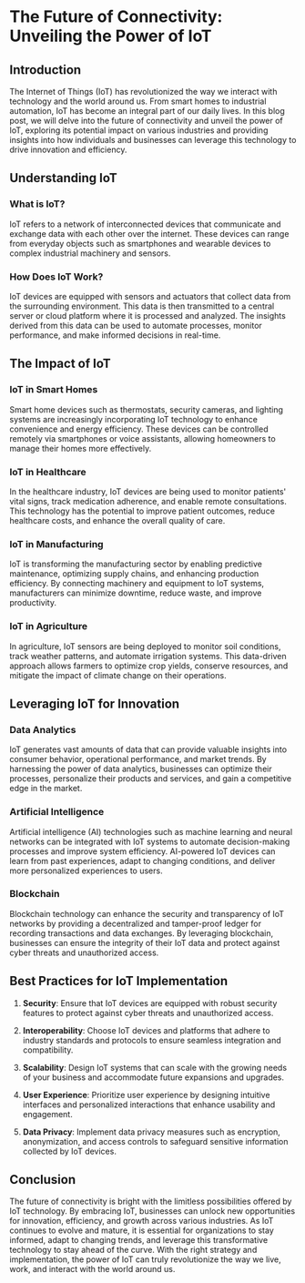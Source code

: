 # The Future of Connectivity: Unveiling the Power of IoT

## Introduction

The Internet of Things (IoT) has revolutionized the way we interact with technology and the world around us. From smart homes to industrial automation, IoT has become an integral part of our daily lives. In this blog post, we will delve into the future of connectivity and unveil the power of IoT, exploring its potential impact on various industries and providing insights into how individuals and businesses can leverage this technology to drive innovation and efficiency.

## Understanding IoT

### What is IoT?

IoT refers to a network of interconnected devices that communicate and exchange data with each other over the internet. These devices can range from everyday objects such as smartphones and wearable devices to complex industrial machinery and sensors.

### How Does IoT Work?

IoT devices are equipped with sensors and actuators that collect data from the surrounding environment. This data is then transmitted to a central server or cloud platform where it is processed and analyzed. The insights derived from this data can be used to automate processes, monitor performance, and make informed decisions in real-time.

## The Impact of IoT

### IoT in Smart Homes

Smart home devices such as thermostats, security cameras, and lighting systems are increasingly incorporating IoT technology to enhance convenience and energy efficiency. These devices can be controlled remotely via smartphones or voice assistants, allowing homeowners to manage their homes more effectively.

### IoT in Healthcare

In the healthcare industry, IoT devices are being used to monitor patients' vital signs, track medication adherence, and enable remote consultations. This technology has the potential to improve patient outcomes, reduce healthcare costs, and enhance the overall quality of care.

### IoT in Manufacturing

IoT is transforming the manufacturing sector by enabling predictive maintenance, optimizing supply chains, and enhancing production efficiency. By connecting machinery and equipment to IoT systems, manufacturers can minimize downtime, reduce waste, and improve productivity.

### IoT in Agriculture

In agriculture, IoT sensors are being deployed to monitor soil conditions, track weather patterns, and automate irrigation systems. This data-driven approach allows farmers to optimize crop yields, conserve resources, and mitigate the impact of climate change on their operations.

## Leveraging IoT for Innovation

### Data Analytics

IoT generates vast amounts of data that can provide valuable insights into consumer behavior, operational performance, and market trends. By harnessing the power of data analytics, businesses can optimize their processes, personalize their products and services, and gain a competitive edge in the market.

### Artificial Intelligence

Artificial intelligence (AI) technologies such as machine learning and neural networks can be integrated with IoT systems to automate decision-making processes and improve system efficiency. AI-powered IoT devices can learn from past experiences, adapt to changing conditions, and deliver more personalized experiences to users.

### Blockchain

Blockchain technology can enhance the security and transparency of IoT networks by providing a decentralized and tamper-proof ledger for recording transactions and data exchanges. By leveraging blockchain, businesses can ensure the integrity of their IoT data and protect against cyber threats and unauthorized access.

## Best Practices for IoT Implementation

1. **Security**: Ensure that IoT devices are equipped with robust security features to protect against cyber threats and unauthorized access.

2. **Interoperability**: Choose IoT devices and platforms that adhere to industry standards and protocols to ensure seamless integration and compatibility.

3. **Scalability**: Design IoT systems that can scale with the growing needs of your business and accommodate future expansions and upgrades.

4. **User Experience**: Prioritize user experience by designing intuitive interfaces and personalized interactions that enhance usability and engagement.

5. **Data Privacy**: Implement data privacy measures such as encryption, anonymization, and access controls to safeguard sensitive information collected by IoT devices.

## Conclusion

The future of connectivity is bright with the limitless possibilities offered by IoT technology. By embracing IoT, businesses can unlock new opportunities for innovation, efficiency, and growth across various industries. As IoT continues to evolve and mature, it is essential for organizations to stay informed, adapt to changing trends, and leverage this transformative technology to stay ahead of the curve. With the right strategy and implementation, the power of IoT can truly revolutionize the way we live, work, and interact with the world around us.